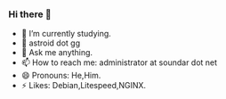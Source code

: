 ### Hi there 👋
- 🔭 I’m currently studying.
- 🌱 astroid dot gg
- 💬 Ask me anything.
- 📫 How to reach me: administrator at soundar dot net
- 😄 Pronouns: He,Him.
- ⚡ Likes: Debian,Litespeed,NGINX.
